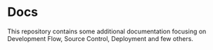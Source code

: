 # Docs
This repository contains some additional documentation focusing on Development Flow, Source Control, Deployment and few others.
